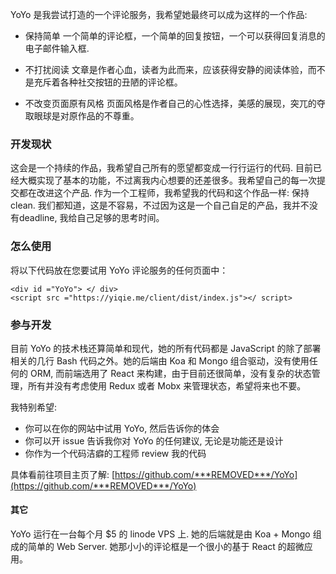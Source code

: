 YoYo 是我尝试打造的一个评论服务，我希望她最终可以成为这样的一个作品:

* 保持简单
  一个简单的评论框，一个简单的回复按钮，一个可以获得回复消息的电子邮件输入框.

* 不打扰阅读
  文章是作者心血，读者为此而来，应该获得安静的阅读体验，而不是充斥着各种社交按钮的丑陋的评论框。

* 不改变页面原有风格
  页面风格是作者自己的心性选择，美感的展现，突兀的夺取眼球是对原作品的不尊重。

### 开发现状

这会是一个持续的作品，我希望自己所有的愿望都变成一行行运行的代码. 目前已经大概实现了基本的功能，不过离我内心想要的还差很多。我希望自己的每一次提交都在改进这个产品. 作为一个工程师，我希望我的代码和这个作品一样: 保持 clean. 我们都知道，这是不容易，不过因为这是一个自己自足的产品，我并不没有deadline, 我给自己足够的思考时间。

### 怎么使用

将以下代码放在您要试用 YoYo 评论服务的任何页面中：

```
<div id ="YoYo"> </ div>
<script src ="https://yiqie.me/client/dist/index.js"></ script>
```

### 参与开发

目前 YoYo 的技术栈还算简单和现代，她的所有代码都是 JavaScript 的除了部署相关的几行 Bash 代码之外。她的后端由 Koa 和 Mongo 组合驱动，没有使用任何的 ORM, 而前端选用了 React 来构建，由于目前还很简单，没有复杂的状态管理，所有并没有考虑使用 Redux 或者 Mobx 来管理状态，希望将来也不要。

我特别希望:

* 你可以在你的网站中试用 YoYo, 然后告诉你的体会
* 你可以开 issue 告诉我你对 YoYo 的任何建议, 无论是功能还是设计
* 你作为一个代码洁癖的工程师 review 我的代码

具体看前往项目主页了解: [https://github.com/***REMOVED***/YoYo](https://github.com/***REMOVED***/YoYo)

#### 其它

YoYo 运行在一台每个月 $5 的 linode VPS 上. 她的后端就是由 Koa + Mongo 组成的简单的 Web Server. 她那小小的评论框是一个很小的基于 React 的超微应用。
